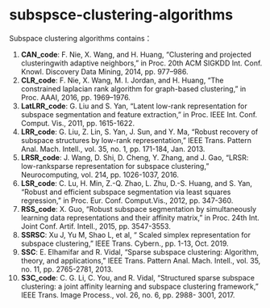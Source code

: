 # subspsce-clustering-algorithms
Subspace clustering algorithms contains：

1. **CAN_code**: F. Nie, X. Wang, and H. Huang, “Clustering and projected clusteringwith adaptive neighbors,” in Proc. 20th ACM SIGKDD Int. Conf. Knowl. Discovery Data Mining, 2014, pp. 977–986.
2. **CLR_code**: F. Nie, X. Wang, M. I. Jordan, and H. Huang, “The constrained
   laplacian rank algorithm for graph-based clustering,” in Proc. AAAI,
   2016, pp. 1969–1976.
3. **LatLRR_code**: G. Liu and S. Yan, “Latent low-rank representation for subspace segmentation and feature extraction,” in Proc. IEEE Int. Conf.
   Comput. Vis., 2011, pp. 1615-1622.
4. **LRR_code**: G. Liu, Z. Lin, S. Yan, J. Sun, and Y. Ma, “Robust recovery of subspace structures by low-rank representation,” IEEE Trans. Pattern Anal. Mach. Intell., vol. 35, no. 1, pp. 171-184, Jan. 2013.
5. **LRSR_code**: J. Wang, D. Shi, D. Cheng, Y. Zhang, and J. Gao, “LRSR: low-ranksparse representation for subspace clustering,” Neurocomputing, vol.
   214, pp. 1026-1037, 2016.
6. **LSR_code**: C. Lu, H. Min, Z.-Q. Zhao, L. Zhu, D.-S. Huang, and S. Yan, “Robust
   and efficient subspace segmentation via least squares regression,” in
   Proc. Eur. Conf. Comput.Vis., 2012, pp. 347-360.
7. **RSS_code**: X. Guo, “Robust subspace segmentation by simultaneously
   learning data representations and their affinity matrix,” in Proc.
   24th Int. Joint Conf. Artif. Intell., 2015, pp. 3547-3553.
8. **SSRSC**: Xu J, Yu M, Shao L, et al, “ Scaled simplex representation for
   subspace clustering,” IEEE Trans. Cybern., pp. 1-13, Oct. 2019.
9. **SSC**: E. Elhamifar and R. Vidal, “Sparse subspace clustering: Algorithm,
   theory, and applications,” IEEE Trans. Pattern Anal. Mach. Intell.,
   vol. 35, no. 11, pp. 2765-2781, 2013.
10. **S3C_code**: C. G. Li, C. You, and R. Vidal, “Structured sparse subspace
    clustering: a joint affinity learning and subspace clustering
    framework,” IEEE Trans. Image Process., vol. 26, no. 6, pp. 2988-
    3001, 2017.

